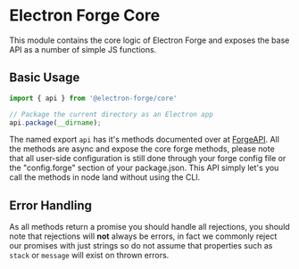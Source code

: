 # Electron Forge Core

This module contains the core logic of Electron Forge and exposes the base
API as a number of simple JS functions.

## Basic Usage

```js
import { api } from '@electron-forge/core'

// Package the current directory as an Electron app
api.package(__dirname);
```

The named export `api` has it's methods documented over at [ForgeAPI](classes/forgeapi.html).
All the methods are async and expose the core forge methods, please note that all
user-side configuration is still done through your forge config file or the "config.forge"
section of your package.json.  This API simply let's you call the methods in
node land without using the CLI.

## Error Handling

As all methods return a promise you should handle all rejections, you should note
that rejections will **not** always be errors, in fact we commonly reject our
promises with just strings so do not assume that properties such as `stack` or
`message` will exist on thrown errors.